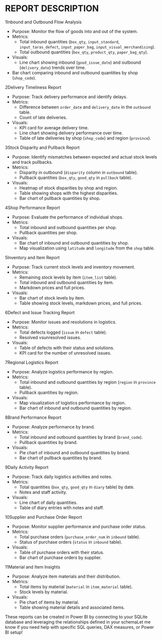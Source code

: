 # REPORT DESCRIPTION

1Inbound and Outbound Flow Analysis

- Purpose: Monitor the flow of goods into and out of the system.
- Metrics:
  - Total inbound quantities (`box_qty`, `input_standard`, `input_taras_defect`, `input_paper_bag`, `input_visual_merchandising`).
  - Total outbound quantities (`box_qty`, `product_qty`, `paper_bag_qty`).
- Visuals:
  - Line chart showing inbound (`good_issue_date`) and outbound (`delivery_date`) trends over time.
- Bar chart comparing inbound and outbound quantities by shop (`shop_code`).

2Delivery Timeliness Report

- Purpose: Track delivery performance and identify delays.
- Metrics:
  - Difference between `order_date` and `delivery_date` in the `outbound` table.
  - Count of late deliveries.
- Visuals:
  - KPI card for average delivery time.
  - Line chart showing delivery performance over time.
  - Table of late deliveries by shop (`shop_code`) and region (`province`).

3Stock Disparity and Pullback Report

- Purpose: Identify mismatches between expected and actual stock levels and track pullbacks.
- Metrics:
  - Disparity in outbound (`disparity` column in `outbound` table).
  - Pullback quantities (`box_qty`, `good_qty` in `pullback` table).
- Visuals:
  - Heatmap of stock disparities by shop and region.
  - Table showing shops with the highest disparities.
  - Bar chart of pullback quantities by shop.

4Shop Performance Report

- Purpose: Evaluate the performance of individual shops.
- Metrics:
  - Total inbound and outbound quantities per shop.
  - Pullback quantities per shop.
- Visuals:
  - Bar chart of inbound and outbound quantities by shop.
  - Map visualization using `latitude` and `longitude` from the `shop` table.

5Inventory and Item Report

- Purpose: Track current stock levels and inventory movement.
- Metrics:
  - Remaining stock levels by item (`item_list` table).
  - Total inbound and outbound quantities by item.
  - Markdown prices and full prices.
- Visuals:
  - Bar chart of stock levels by item.
  - Table showing stock levels, markdown prices, and full prices.

6Defect and Issue Tracking Report

- Purpose: Monitor issues and resolutions in logistics.
- Metrics:
  - Total defects logged (`issue` in `defect` table).
  - Resolved vsunresolved issues.
- Visuals:
  - Table of defects with their status and solutions.
  - KPI card for the number of unresolved issues.

7Regional Logistics Report

- Purpose: Analyze logistics performance by region.
- Metrics:
  - Total inbound and outbound quantities by region (`region` in `province` table).
  - Pullback quantities by region.
- Visuals:
  - Map visualization of logistics performance by region.
  - Bar chart of inbound and outbound quantities by region.

8Brand Performance Report

- Purpose: Analyze performance by brand.
- Metrics:
  - Total inbound and outbound quantities by brand (`brand_code`).
  - Pullback quantities by brand.
- Visuals:
  - Pie chart of inbound and outbound quantities by brand.
  - Bar chart of pullback quantities by brand.

9Daily Activity Report

- Purpose: Track daily logistics activities and notes.
- Metrics:
  - Total quantities (`box_qty`, `good_qty` in `diary` table) by date.
  - Notes and staff activity.
- Visuals:
  - Line chart of daily quantities.
  - Table of diary entries with notes and staff.

10Supplier and Purchase Order Report

- Purpose: Monitor supplier performance and purchase order status.
- Metrics:
  - Total purchase orders (`purchase_order_num` in `inbound` table).
  - Status of purchase orders (`status` in `inbound` table).
- Visuals:
  - Table of purchase orders with their status.
  - Bar chart of purchase orders by supplier.

11Material and Item Insights

- Purpose: Analyze item materials and their distribution.
- Metrics:
  - Total items by material (`material` in `item_material` table).
  - Stock levels by material.
- Visuals:
  - Pie chart of items by material.
  - Table showing material details and associated items.

These reports can be created in Power BI by connecting to your SQLite database and leveraging the relationships defined in your schemaLet me know if you need help with specific SQL queries, DAX measures, or Power BI setup!
